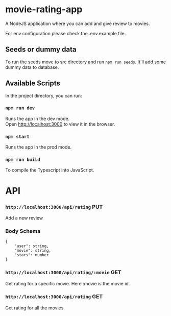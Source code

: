 # movie-rating-app


A NodeJS application where you can add and give review to movies.

For env configuration please check the .env.example file.

## Seeds or dummy data

To run the seeds move to src directory and run `npm run seeds`. It'll add some dummy data to database.

## Available Scripts

In the project directory, you can run:

### `npm run dev`

Runs the app in the dev mode.<br />
Open [http://localhost:3000](http://localhost:3000) to view it in the browser.

### `npm start`

Runs the app in the prod mode.<br />

### `npm run build`
 
To compile the Typescript into JavaScript.

# API

### `http://localhost:3000/api/rating` PUT

Add a new review 

### Body Schema
```
{
    "user": string,
    "movie": string,
    "stars": number
}
```

### `http://localhost:3000/api/rating/:movie` GET

Get rating for a specific movie. Here :movie is the movie id.

### `http://localhost:3000/api/rating` GET

Get rating for all the movies
